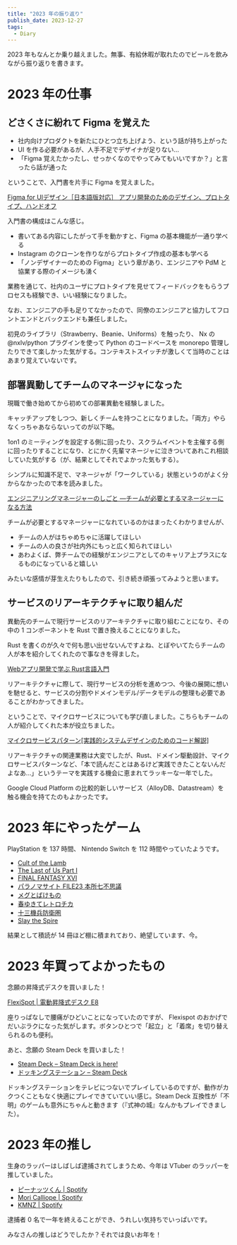 ```yaml
---
title: "2023 年の振り返り"
publish_date: 2023-12-27
tags:
  - Diary
---
```


2023 年もなんとか乗り越えました。無事、有給休暇が取れたのでビールを飲みながら振り返りを書きます。

# 2023 年の仕事

## どさくさに紛れて Figma を覚えた

- 社内向けプロダクトを新たにひとつ立ち上げよう、という話が持ち上がった
- UI を作る必要があるが、人手不足でデザイナが足りない…
- 「Figma 覚えたかったし、せっかくなのでやってみてもいいですか？」と言ったら話が通った

ということで、入門書を片手に Figma を覚えました。

[Figma for UIデザイン［日本語版対応］ アプリ開発のためのデザイン、プロトタイプ、ハンドオフ](https://www.amazon.co.jp/dp/4798172952/)

入門書の構成はこんな感じ。

- 書いてある内容にしたがって手を動かすと、Figma の基本機能が一通り学べる
- Instagram のクローンを作りながらプロトタイプ作成の基本も学べる
- 「ノンデザイナーのための Figma」という章があり、エンジニアや PdM と協業する際のイメージも湧く

業務を通じて、社内のユーザにプロトタイプを見せてフィードバックをもらうプロセスも経験でき、いい経験になりました。

なお、エンジニアの手も足りてなかったので、同僚のエンジニアと協力してフロントエンドとバックエンドも兼任しました。

初見のライブラリ（Strawberry、Beanie、Uniforms）を触ったり、 Nx の @nxlv/python プラグインを使って Python のコードベースを monorepo 管理したりできて楽しかった気がする。コンテキストスイッチが激しくて当時のことはあまり覚えていないです。

## 部署異動してチームのマネージャになった

現職で働き始めてから初めての部署異動を経験しました。

キャッチアップをしつつ、新しくチームを持つことになりました。「両方」やらなくっちゃあならないってのが以下略。

1on1 のミーティングを設定する側に回ったり、スクラムイベントを主催する側に回ったりすることになり、とにかく先輩マネージャに泣きついてあれこれ相談していた気がする（が、結果としてそれでよかった気もする）。

シンプルに知識不足で、マネージャが「ワークしている」状態というのがよく分からなかったので本を読みました。

[エンジニアリングマネージャーのしごと ―チームが必要とするマネージャーになる方法](https://www.amazon.co.jp/dp/4873119944/)

チームが必要とするマネージャーになれているのかはまったくわかりませんが、

- チームの人がはちゃめちゃに活躍してほしい
- チームの人の良さが社内外にもっと広く知られてほしい
- あわよくば、弊チームでの経験がエンジニアとしてのキャリア上プラスになるものになっていると嬉しい

みたいな感情が芽生えたりもしたので、引き続き頑張ってみようと思います。

## サービスのリアーキテクチャに取り組んだ

異動先のチームで現行サービスのリアーキテクチャに取り組むことになり、その中の 1 コンポーネントを Rust で置き換えることになりました。

Rust を書くのが久々で何も思い出せないんですよね、とぼやいてたらチームの人が本を紹介してくれたので事なきを得ました。

[Webアプリ開発で学ぶ Rust言語入門](https://www.amazon.co.jp/dp/4798067318)

リアーキテクチャに際して、現行サービスの分析を進めつつ、今後の展開に想いを馳せると、サービスの分割やドメインモデル/データモデルの整理も必要であることがわかってきました。

ということで、マイクロサービスについても学び直しました。こちらもチームの人が紹介してくれた本が役立ちました。

[マイクロサービスパターン[実践的システムデザインのためのコード解説]](https://www.amazon.co.jp/dp/4295008583/)

リアーキテクチャの関連業務は大変でしたが、Rust、ドメイン駆動設計、マイクロサービスパターンなど、「本で読んだことはあるけど実践できたことないんだよなあ…」というテーマを実践する機会に恵まれてラッキーな一年でした。

Google Cloud Platform の比較的新しいサービス（AlloyDB、Datastream）を触る機会を持てたのもよかったです。

# 2023 年にやったゲーム

PlayStation を 137 時間、 Nintendo Switch を 112 時間やっていたようです。

- [Cult of the Lamb](https://www.playstation.com/ja-jp/games/cult-of-the-lamb/)
- [The Last of Us Part I](https://www.playstation.com/ja-jp/games/the-last-of-us-part-i/)
- [FINAL FANTASY XVI](https://www.playstation.com/ja-jp/games/final-fantasy-xvi/)
- [パラノマサイト FILE23 本所七不思議](https://store-jp.nintendo.com/list/software/70010000060827.html)
- [メグとばけもの](https://store-jp.nintendo.com/list/software/70010000050682.html)
- [春ゆきてレトロチカ](https://store-jp.nintendo.com/list/software/70010000048049.html)
- [十三機兵防衛圏](https://store-jp.nintendo.com/list/software/70010000039107.html)
- [Slay the Spire](https://store-jp.nintendo.com/list/software/70010000012390.html)

結果として積読が 14 冊ほど棚に積まれており、絶望しています、今。

# 2023 年買ってよかったもの

念願の昇降式デスクを買いました！

[FlexiSpot | 電動昇降式デスク E8](https://www.flexispot.jp/e8-bamboo.html)

座りっぱなしで腰痛がひどいことになっていたのですが、 Flexispot のおかげでだいぶラクになった気がします。ボタンひとつで「起立」と「着席」を切り替えられるのも便利。

あと、念願の Steam Deck を買いました！

- [Steam Deck – Steam Deck is here!](https://steamdeck.komodo.jp/)
- [ドッキングステーション – Steam Deck](https://steamdeck.komodo.jp/product/steam-deck-docking-station/)

ドッキングステーションをテレビにつないでプレイしているのですが、動作がカクつくこともなく快適にプレイできていていい感じ。Steam Deck 互換性が「不明」のゲームも意外にちゃんと動きます（『式神の城』なんかもプレイできました）。

# 2023 年の推し

生身のラッパーはしばしば逮捕されてしまうため、今年は VTuber のラッパーを推していました。

- [ピーナッツくん | Spotify](https://open.spotify.com/intl-ja/artist/3ssBfPaamcxmTrzSXcc2cb)
- [Mori Calliope | Spotify](https://open.spotify.com/intl-ja/artist/1PhE6rv0146ZTQosoPDjk8)
- [KMNZ | Spotify](https://open.spotify.com/intl-ja/artist/4uWpa0r7BZUXJ1ip2LJysz)

逮捕者 0 名で一年を終えることができ、うれしい気持ちでいっぱいです。

みなさんの推しはどうでしたか？それでは良いお年を！
